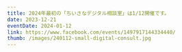 ```yaml
---
title: 2024年最初の「ちいさなデジタル相談室」は1/12開催です。
date: 2023-12-21
eventDate: 2024-01-12
link: https://www.facebook.com/events/1497917144334440/
thumb: /images/240112-small-digital-consult.jpg
---
```

